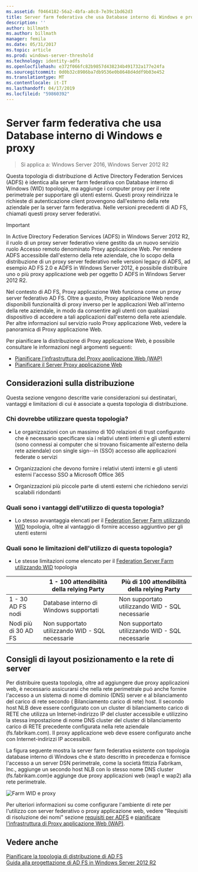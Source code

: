 ```yaml
---
ms.assetid: f0464182-56a2-4bfa-a8c8-7e39c1bd62d3
title: Server farm federativa che usa Database interno di Windows e proxy
description: ''
author: billmath
ms.author: billmath
manager: femila
ms.date: 05/31/2017
ms.topic: article
ms.prod: windows-server-threshold
ms.technology: identity-adfs
ms.openlocfilehash: e372f066fc82b9857d438234b491732a177e24fa
ms.sourcegitcommit: 0d0b32c8986ba7db9536e0b8648d4ddf9b03e452
ms.translationtype: MT
ms.contentlocale: it-IT
ms.lasthandoff: 04/17/2019
ms.locfileid: "59860392"
---
```

# <a name="federation-server-farm-using-wid-and-proxies"></a>Server farm federativa che usa Database interno di Windows e proxy

>Si applica a: Windows Server 2016, Windows Server 2012 R2

Questa topologia di distribuzione di Active Directory Federation Services \(ADFS\) è identica alla server farm federativa con Database interno di Windows \(WID\) topologia, ma aggiunge i computer proxy per il rete perimetrale per supportare gli utenti esterni. Questi proxy reindirizza le richieste di autenticazione client provengono dall'esterno della rete aziendale per la server farm federativa. Nelle versioni precedenti di AD FS, chiamati questi proxy server federativi.  
  
> [!IMPORTANT]  
> In Active Directory Federation Services \(ADFS\) in Windows Server 2012 R2, il ruolo di un proxy server federativo viene gestito da un nuovo servizio ruolo Accesso remoto denominato Proxy applicazione Web. Per rendere ADFS accessibile dall'esterno della rete aziendale, che lo scopo della distribuzione di un proxy server federativo nelle versioni legacy di ADFS, ad esempio AD FS 2.0 e ADFS in Windows Server 2012, è possibile distribuire uno o più proxy applicazione web per oggetto D ADFS in Windows Server 2012 R2.  
>   
> Nel contesto di AD FS, Proxy applicazione Web funziona come un proxy server federativo AD FS. Oltre a questo, Proxy applicazione Web rende disponibili funzionalità di proxy inverso per le applicazioni Web all'interno della rete aziendale, in modo da consentire agli utenti con qualsiasi dispositivo di accedere a tali applicazioni dall'esterno della rete aziendale. Per altre informazioni sul servizio ruolo Proxy applicazione Web, vedere la panoramica di Proxy applicazione Web.  
>   
> Per pianificare la distribuzione di Proxy applicazione Web, è possibile consultare le informazioni negli argomenti seguenti:  
>   
> -   [Pianificare l'infrastruttura del Proxy applicazione Web (WAP)](https://technet.microsoft.com/library/dn383648.aspx)  
> -   [Pianificare il Server Proxy applicazione Web](https://technet.microsoft.com/library/dn383647.aspx)  
  
## <a name="deployment-considerations"></a>Considerazioni sulla distribuzione  
Questa sezione vengono descritte varie considerazioni sui destinatari, vantaggi e limitazioni di cui è associate a questa topologia di distribuzione.  
  
### <a name="who-should-use-this-topology"></a>Chi dovrebbe utilizzare questa topologia?  
  
-   Le organizzazioni con un massimo di 100 relazioni di trust configurato che è necessario specificare sia i relativi utenti interni e gli utenti esterni \(sono connessi ai computer che si trovano fisicamente all'esterno della rete aziendale\) con single sign-\-in \(SSO\) accesso alle applicazioni federate o servizi  
  
-   Organizzazioni che devono fornire i relativi utenti interni e gli utenti esterni l'accesso SSO a Microsoft Office 365  
  
-   Organizzazioni più piccole parte di utenti esterni che richiedono servizi scalabili ridondanti  
  
### <a name="what-are-the-benefits-of-using-this-topology"></a>Quali sono i vantaggi dell'utilizzo di questa topologia?  
  
-   Lo stesso avvantaggia elencati per il [Federation Server Farm utilizzando WID](Federation-Server-Farm-Using-WID.md) topologia, oltre al vantaggio di fornire accesso aggiuntivo per gli utenti esterni  
  
### <a name="what-are-the-limitations-of-using-this-topology"></a>Quali sono le limitazioni dell'utilizzo di questa topologia?  
  
-   Le stesse limitazioni come elencato per il [Federation Server Farm utilizzando WID](Federation-Server-Farm-Using-WID.md) topologia  

||1 \- 100 attendibilità della relying Party|Più di 100 attendibilità della relying Party 
| ----- |-----| ------ |
|1 \- 30 AD FS nodi|Database interno di Windows supportati|Non supportato utilizzando WID \- SQL necessarie 
|Nodi più di 30 AD FS|Non supportato utilizzando WID \- SQL necessarie|Non supportato utilizzando WID \- SQL necessarie  
  
## <a name="server-placement-and-network-layout-recommendations"></a>Consigli di layout posizionamento e la rete di server  
Per distribuire questa topologia, oltre ad aggiungere due proxy applicazioni web, è necessario assicurarsi che nella rete perimetrale può anche fornire l'accesso a un sistema di nome di dominio \(DNS\) server e al bilanciamento del carico di rete secondo \( Bilanciamento carico di rete\) host. Il secondo host NLB deve essere configurato con un cluster di bilanciamento carico di RETE che utilizza un Internet\-indirizzo IP del cluster accessibile e utilizzino la stessa impostazione di nome DNS cluster del cluster di bilanciamento carico di RETE precedente configurata nella rete aziendale \(fs.fabrikam.com\). Il proxy applicazione web deve essere configurato anche con Internet\-indirizzi IP accessibili.  
  
La figura seguente mostra la server farm federativa esistente con topologia database interno di Windows che è stato descritto in precedenza e fornisce l'accesso a un server DSN perimetrale, come la società fittizia Fabrikam, Inc., aggiunge un secondo host NLB con lo stesso nome DNS cluster \(fs.fabrikam.com\)e aggiunge due proxy applicazioni web \(wap1 e wap2\) alla rete perimetrale.  
  
![Farm WID e proxy](media/WIDFarmADFSBlue.gif)  
  
Per ulteriori informazioni su come configurare l'ambiente di rete per l'utilizzo con server federativo o proxy applicazione web, vedere "Requisiti di risoluzione dei nomi" sezione [requisiti per ADFS](AD-FS-Requirements.md) e [pianificare l'infrastruttura di Proxy applicazione Web (WAP)](https://technet.microsoft.com/library/dn383648.aspx).  
  
## <a name="see-also"></a>Vedere anche  
[Pianificare la topologia di distribuzione di AD FS](Plan-Your-AD-FS-Deployment-Topology.md)  
[Guida alla progettazione di AD FS in Windows Server 2012 R2](AD-FS-Design-Guide-in-Windows-Server-2012-R2.md)  
  

